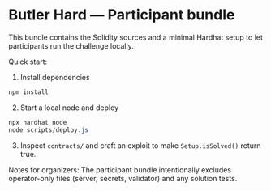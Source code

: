 # Butler Hard — Participant bundle

This bundle contains the Solidity sources and a minimal Hardhat setup to let participants run the challenge locally.

Quick start:
1) Install dependencies

```powershell
npm install
```

2) Start a local node and deploy

```powershell
npx hardhat node
node scripts/deploy.js
```

3) Inspect `contracts/` and craft an exploit to make `Setup.isSolved()` return true.

Notes for organizers: The participant bundle intentionally excludes operator-only files (server, secrets, validator) and any solution tests.
